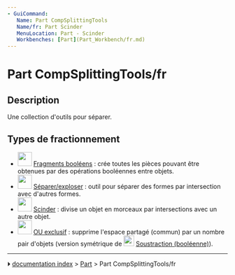 ```yaml
---
- GuiCommand:
   Name: Part CompSplittingTools
   Name/fr: Part Scinder
   MenuLocation: Part - Scinder
   Workbenches: [Part](Part_Workbench/fr.md)
---
```


# Part CompSplittingTools/fr

## Description

Une collection d\'outils pour séparer.

## Types de fractionnement 

-   <img alt="" src=images/Part_BooleanFragments.svg  style="width:32px;"> [Fragments booléens](Part_BooleanFragments/fr.md) : crée toutes les pièces pouvant être obtenues par des opérations booléennes entre objets.
-   <img alt="" src=images/Part_SliceApart.svg  style="width:32px;"> [Séparer/exploser](Part_SliceApart/fr.md) : outil pour séparer des formes par intersection avec d\'autres formes.
-   <img alt="" src=images/Part_Slice.svg  style="width:32px;"> [Scinder](Part_Slice/fr.md) : divise un objet en morceaux par intersections avec un autre objet.
-   <img alt="" src=images/Part_XOR.svg  style="width:32px;"> [OU exclusif](Part_XOR/fr.md) : supprime l'espace partagé (commun) par un nombre pair d'objets (version symétrique de <img alt="" src=images/Part_Cut.svg  style="width:24px;"> [Soustraction (booléenne)](Part_Cut/fr.md)).



---
⏵ [documentation index](../README.md) > [Part](Part_Workbench.md) > Part CompSplittingTools/fr

